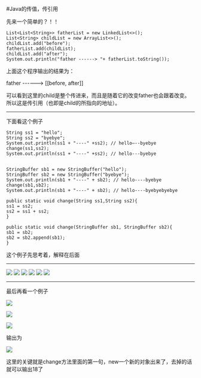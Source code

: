 #Java的传值，传引用

先来一个简单的？！！
    
    List<List<String>> fatherList = new LinkedList<>();
    List<String> childList = new ArrayList<>();
    childList.add("before");
    fatherList.add(childList);
    childList.add("after");
    System.out.println("father ------> "+ fatherList.toString());
    
上面这个程序输出的结果为： 

father ------> [[before, after]]

可以看到这里的child是整个传进来，而且是随着它的改变father也会跟着改变。所以这是传引用（也即是child的所指向的地址）。 


--------------------------

下面看这个例子
    
    String ss1 = "hello";
    String ss2 = "byebye";
    System.out.println(ss1 + "----" +ss2); // hello—--byebye
    change(ss1,ss2);
    System.out.println(ss1 + "----" +ss2); // hello---byebye
    
    
    StringBuffer sb1 = new StringBuffer("hello");
    StringBuffer sb2 = new StringBuffer("byebye");
    System.out.println(sb1 + "----" + sb2); // hello----byebye
    change(sb1,sb2);
    System.out.println(sb1 + "----" + sb2); // hello----byebyebyebye
    
    public static void change(String ss1,String ss2){
    ss1 = ss2;
    ss2 = ss1 + ss2;
    }
    
    public static void change(StringBuffer sb1, StringBuffer sb2){
    sb1 = sb2;
    sb2 = sb2.append(sb1);
    }


这个例子先思考着，解释在后面

-------------------------
![](https://i.imgur.com/36KfZdI.png)
![](https://i.imgur.com/P33ZA5d.png)
![](https://i.imgur.com/ZfymYKc.png)
![](https://i.imgur.com/ZCouJ5o.png)
![](https://i.imgur.com/uDPjnDJ.png)
![](https://i.imgur.com/FjaJJGX.png)

-----------------
最后再看一个例子

![](https://i.imgur.com/41saXzG.png)

![](https://i.imgur.com/GekkZjT.png)

![](https://i.imgur.com/0I7NnG1.png)


输出为


![](https://i.imgur.com/wqtoPub.png)

这里的关键就是change方法里面的第一句，new一个新的对象出来了，去掉的话就可以输出18了

